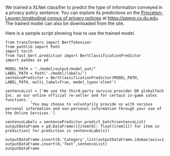 We trained a XLNet classifier to predict the type of information conveyed in a privacy policy sentence. You can explore its predictions on the [Princeton-Leuven longitudinal corpus of privacy policies](https://privacypolicies.cs.princeton.edu/) at https://ppevo.cs.du.edu. The trained model can also be downloaded from the site. 

Here is a sample script showing how to use the trained model.

```
from transformers import BertTokenizer
from pathlib import Path
import torch
from fast_bert.prediction import BertClassificationPredictor
import pandas as pd

MODEL_PATH = "./model/output/model_out/"
LABEL_PATH = Path('./model/labels/')
sentencePredictor = BertClassificationPredictor(MODEL_PATH, LABEL_PATH, multi_label=True, model_type='xlnet')

sentenceList = ['We use the third-party service provider DR globalTech Inc. as our online official re-seller and for certain in-game sales functions.',
           'You may choose to voluntarily provide us with various personal information and non-personal information through your use of the Online Services.']
           
sentenceLabels = sentencePredictor.predict_batch(sentenceList)
outputDataFrame = pd.DataFrame([{item[0]: float(item[1]) for item in prediction} for prediction in sentenceLabels])

outputDataFrame.insert(0,'Category',list(outputDataFrame.idxmax(axis=1)))
outputDataFrame.insert(0,'Text',sentenceList)
outputDataFrame
```
